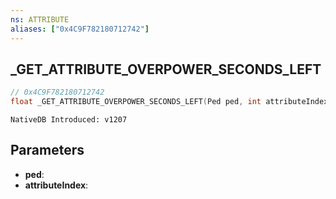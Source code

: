 ```yaml
---
ns: ATTRIBUTE
aliases: ["0x4C9F782180712742"]
---
```

## _GET_ATTRIBUTE_OVERPOWER_SECONDS_LEFT

```c
// 0x4C9F782180712742
float _GET_ATTRIBUTE_OVERPOWER_SECONDS_LEFT(Ped ped, int attributeIndex);
```

```
NativeDB Introduced: v1207
```

## Parameters
* **ped**:
* **attributeIndex**:
